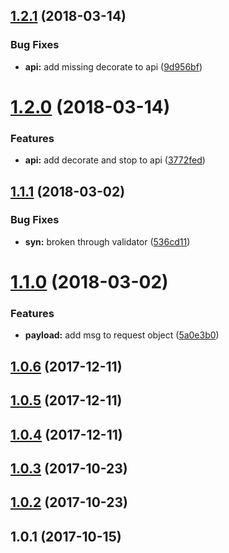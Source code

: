 <a name="1.2.1"></a>
## [1.2.1](https://github.com/wzrdtales/seneca-service-loader/compare/v1.2.0...v1.2.1) (2018-03-14)


### Bug Fixes

* **api:** add missing decorate to api ([9d956bf](https://github.com/wzrdtales/seneca-service-loader/commit/9d956bf))



<a name="1.2.0"></a>
# [1.2.0](https://github.com/wzrdtales/seneca-service-loader/compare/v1.1.1...v1.2.0) (2018-03-14)


### Features

* **api:** add decorate and stop to api ([3772fed](https://github.com/wzrdtales/seneca-service-loader/commit/3772fed))



<a name="1.1.1"></a>
## [1.1.1](https://github.com/wzrdtales/seneca-service-loader/compare/v1.1.0...v1.1.1) (2018-03-02)


### Bug Fixes

* **syn:** broken through validator ([536cd11](https://github.com/wzrdtales/seneca-service-loader/commit/536cd11))



<a name="1.1.0"></a>
# [1.1.0](https://github.com/wzrdtales/seneca-service-loader/compare/v1.0.6...v1.1.0) (2018-03-02)


### Features

* **payload:** add msg to request object ([5a0e3b0](https://github.com/wzrdtales/seneca-service-loader/commit/5a0e3b0))



<a name="1.0.6"></a>
## [1.0.6](https://github.com/wzrdtales/seneca-service-loader/compare/v1.0.5...v1.0.6) (2017-12-11)



<a name="1.0.5"></a>
## [1.0.5](https://github.com/wzrdtales/seneca-service-loader/compare/v1.0.4...v1.0.5) (2017-12-11)



<a name="1.0.4"></a>
## [1.0.4](https://github.com/wzrdtales/seneca-service-loader/compare/v1.0.3...v1.0.4) (2017-12-11)



<a name="1.0.3"></a>
## [1.0.3](https://github.com/wzrdtales/seneca-service-loader/compare/v1.0.2...v1.0.3) (2017-10-23)



<a name="1.0.2"></a>
## [1.0.2](https://github.com/wzrdtales/seneca-service-loader/compare/v1.0.1...v1.0.2) (2017-10-23)



<a name="1.0.1"></a>
## 1.0.1 (2017-10-15)



